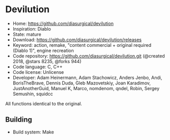 # Devilution

- Home: https://github.com/diasurgical/devilution
- Inspiration: Diablo
- State: mature
- Download: https://github.com/diasurgical/devilution/releases
- Keyword: action, remake, "content commercial + original required (Diablo 1)", engine recreation
- Code repository: https://github.com/diasurgical/devilution.git (@created 2018, @stars 8235, @forks 944)
- Code language: C, C++
- Code license: Unlicense
- Developer: Adam Heinermann, Adam Stachowicz, Anders Jenbo, Andi, BorisTheBrave, Dennis Duda, Gleb Mazovetskiy, Joan Karadimov, JustAnotherGuid, Manuel K, Marco, nomdenom, qndel, Robin, Sergey Semushin, squidcc

All functions identical to the original.

## Building

- Build system: Make
